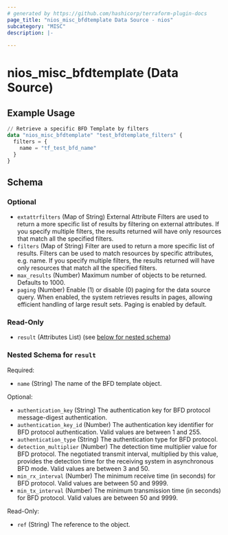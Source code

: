 ```yaml
---
# generated by https://github.com/hashicorp/terraform-plugin-docs
page_title: "nios_misc_bfdtemplate Data Source - nios"
subcategory: "MISC"
description: |-
  
---
```


# nios_misc_bfdtemplate (Data Source)



## Example Usage

```terraform
// Retrieve a specific BFD Template by filters
data "nios_misc_bfdtemplate" "test_bfdtemplate_filters" {
  filters = {
    name = "tf_test_bfd_name"
  }
}
```

<!-- schema generated by tfplugindocs -->
## Schema

### Optional

- `extattrfilters` (Map of String) External Attribute Filters are used to return a more specific list of results by filtering on external attributes. If you specify multiple filters, the results returned will have only resources that match all the specified filters.
- `filters` (Map of String) Filter are used to return a more specific list of results. Filters can be used to match resources by specific attributes, e.g. name. If you specify multiple filters, the results returned will have only resources that match all the specified filters.
- `max_results` (Number) Maximum number of objects to be returned. Defaults to 1000.
- `paging` (Number) Enable (1) or disable (0) paging for the data source query. When enabled, the system retrieves results in pages, allowing efficient handling of large result sets. Paging is enabled by default.

### Read-Only

- `result` (Attributes List) (see [below for nested schema](#nestedatt--result))

<a id="nestedatt--result"></a>
### Nested Schema for `result`

Required:

- `name` (String) The name of the BFD template object.

Optional:

- `authentication_key` (String) The authentication key for BFD protocol message-digest authentication.
- `authentication_key_id` (Number) The authentication key identifier for BFD protocol authentication. Valid values are between 1 and 255.
- `authentication_type` (String) The authentication type for BFD protocol.
- `detection_multiplier` (Number) The detection time multiplier value for BFD protocol. The negotiated transmit interval, multiplied by this value, provides the detection time for the receiving system in asynchronous BFD mode. Valid values are between 3 and 50.
- `min_rx_interval` (Number) The minimum receive time (in seconds) for BFD protocol. Valid values are between 50 and 9999.
- `min_tx_interval` (Number) The minimum transmission time (in seconds) for BFD protocol. Valid values are between 50 and 9999.

Read-Only:

- `ref` (String) The reference to the object.
